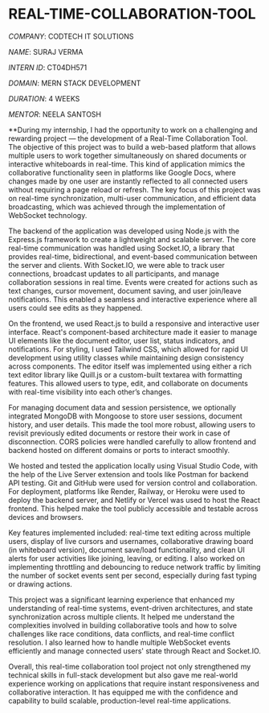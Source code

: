# REAL-TIME-COLLABORATION-TOOL

*COMPANY*: CODTECH IT SOLUTIONS

*NAME*: SURAJ VERMA

*INTERN ID*: CT04DH571

*DOMAIN*: MERN STACK DEVELOPMENT

*DURATION*: 4 WEEKS

*MENTOR*: NEELA SANTOSH

**During my internship, I had the opportunity to work on a challenging and rewarding project — the development of a Real-Time Collaboration Tool. The objective of this project was to build a web-based platform that allows multiple users to work together simultaneously on shared documents or interactive whiteboards in real-time. This kind of application mimics the collaborative functionality seen in platforms like Google Docs, where changes made by one user are instantly reflected to all connected users without requiring a page reload or refresh. The key focus of this project was on real-time synchronization, multi-user communication, and efficient data broadcasting, which was achieved through the implementation of WebSocket technology.

The backend of the application was developed using Node.js with the Express.js framework to create a lightweight and scalable server. The core real-time communication was handled using Socket.IO, a library that provides real-time, bidirectional, and event-based communication between the server and clients. With Socket.IO, we were able to track user connections, broadcast updates to all participants, and manage collaboration sessions in real time. Events were created for actions such as text changes, cursor movement, document saving, and user join/leave notifications. This enabled a seamless and interactive experience where all users could see edits as they happened.

On the frontend, we used React.js to build a responsive and interactive user interface. React's component-based architecture made it easier to manage UI elements like the document editor, user list, status indicators, and notifications. For styling, I used Tailwind CSS, which allowed for rapid UI development using utility classes while maintaining design consistency across components. The editor itself was implemented using either a rich text editor library like Quill.js or a custom-built textarea with formatting features. This allowed users to type, edit, and collaborate on documents with real-time visibility into each other’s changes.

For managing document data and session persistence, we optionally integrated MongoDB with Mongoose to store user sessions, document history, and user details. This made the tool more robust, allowing users to revisit previously edited documents or restore their work in case of disconnection. CORS policies were handled carefully to allow frontend and backend hosted on different domains or ports to interact smoothly.

We hosted and tested the application locally using Visual Studio Code, with the help of the Live Server extension and tools like Postman for backend API testing. Git and GitHub were used for version control and collaboration. For deployment, platforms like Render, Railway, or Heroku were used to deploy the backend server, and Netlify or Vercel was used to host the React frontend. This helped make the tool publicly accessible and testable across devices and browsers.

Key features implemented included: real-time text editing across multiple users, display of live cursors and usernames, collaborative drawing board (in whiteboard version), document save/load functionality, and clean UI alerts for user activities like joining, leaving, or editing. I also worked on implementing throttling and debouncing to reduce network traffic by limiting the number of socket events sent per second, especially during fast typing or drawing actions.

This project was a significant learning experience that enhanced my understanding of real-time systems, event-driven architectures, and state synchronization across multiple clients. It helped me understand the complexities involved in building collaborative tools and how to solve challenges like race conditions, data conflicts, and real-time conflict resolution. I also learned how to handle multiple WebSocket events efficiently and manage connected users' state through React and Socket.IO.

Overall, this real-time collaboration tool project not only strengthened my technical skills in full-stack development but also gave me real-world experience working on applications that require instant responsiveness and collaborative interaction. It has equipped me with the confidence and capability to build scalable, production-level real-time applications.



